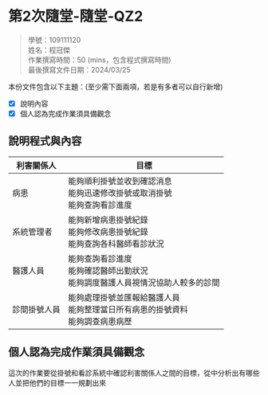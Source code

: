 # 第2次隨堂-隨堂-QZ2
>
>學號：109111120
><br />
>姓名：程冠傑
><br />
>作業撰寫時間：50 (mins，包含程式撰寫時間)
><br />
>最後撰寫文件日期：2024/03/25
>

本份文件包含以下主題：(至少需下面兩項，若是有多者可以自行新增)
- [x] 說明內容
- [x] 個人認為完成作業須具備觀念

## 說明程式與內容

|  利害關係人   | 目標  |
|  ----  | ----  |
| 病患  | 能夠順利掛號並收到確認消息<br />能夠迅速修改掛號或取消掛號<br />能夠查詢看診進度 |
| 系統管理者  | 能夠新增病患掛號紀錄<br />能夠修改病患掛號紀錄<br />能夠查詢各科醫師看診狀況 |
| 醫護人員  | 能夠查詢看診進度<br />能夠確認醫師出勤狀況<br />能夠調度醫護人員視情況協助人較多的診間 |
| 診間掛號人員  | 能夠處理掛號並匯報給醫護人員<br />能夠整理當日所有病患的掛號資料<br />能夠調查病患病歷 |

## 個人認為完成作業須具備觀念

這次的作業要從掛號和看診系統中確認利害關係人之間的目標，從中分析出有哪些人並把他們的目標一一規劃出來